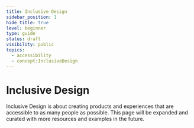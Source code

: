 ```yaml
---
title: Inclusive Design
sidebar_position: 1
hide_title: true
level: beginner
type: guide
status: draft
visibility: public
topics:
  - accessibility
  - concept:InclusiveDesign
---
```


# Inclusive Design

Inclusive Design is about creating products and experiences that are accessible to as many people as possible. This page will be expanded and curated with more resources and examples in the future.
